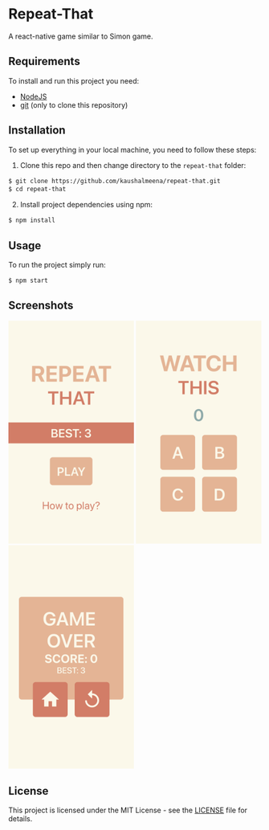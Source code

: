 # Repeat-That

A react-native game similar to Simon game.

## Requirements

To install and run this project you need:

- [NodeJS](https://nodejs.org/ "NodeJS")
- [git](https://git-scm.com/downloads "git") (only to clone this repository)

## Installation

To set up everything in your local machine, you need to follow these steps:

1. Clone this repo and then change directory to the `repeat-that` folder:

```bash
$ git clone https://github.com/kaushalmeena/repeat-that.git
$ cd repeat-that
```

2. Install project dependencies using npm:

```bash
$ npm install
```

## Usage

To run the project simply run:

```bash
$ npm start
```

## Screenshots

<img src="./screenshots/MainMenu.png" width="250"> 
<img src="./screenshots/Gameplay.png" width="250" /> 
<img src="./screenshots/GameOver.png" width="250"/>

## License

This project is licensed under the MIT License - see the [LICENSE](LICENSE) file for details.
